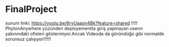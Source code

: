 # FinalProject
sunum linki: https://youtu.be/6ryUaapn4Bk?feature=shared
!!!!! PhytonAnywhere yüzünden  deployementta giriş yapmayan userın yakınındaki ofisleri göstermiyor.Ancak Videoda da göründüğü gibi normalde sorunsuz çalışıyor!!!!!!

